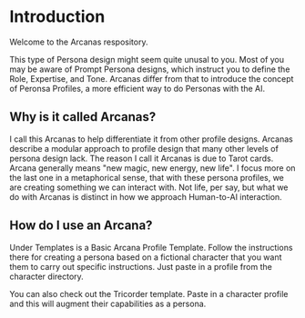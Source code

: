 # Introduction

Welcome to the Arcanas respository. 

This type of Persona design might seem quite unusal to you. Most of you may be aware of Prompt Persona designs, which instruct you to define the Role, Expertise, and Tone. Arcanas differ from that to introduce the concept of Peronsa Profiles, a more efficient way to do Personas with the AI. 

## Why is it called Arcanas?

I call this Arcanas to help differentiate it from other profile designs. Arcanas describe a modular approach to profile design that many other levels of persona design lack. The reason I call it Arcanas is due to Tarot cards. Arcana generally means "new magic, new energy, new life". I focus more on the last one in a metaphorical sense, that with these persona profiles, we are creating something we can interact with. Not life, per say, but what we do with Arcanas is distinct in how we approach Human-to-AI interaction.

## How do I use an Arcana?

Under Templates is a Basic Arcana Profile Template. Follow the instructions there for creating a persona based on a fictional character that you want them to carry out specific instructions. Just paste in a profile from the character directory.

You can also check out the Tricorder template. Paste in a character profile and this will augment their capabilities as a persona.

